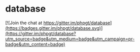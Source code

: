 # database

[![Join the chat at https://gitter.im/phpgt/database](https://badges.gitter.im/phpgt/database.svg)](https://gitter.im/phpgt/database?utm_source=badge&utm_medium=badge&utm_campaign=pr-badge&utm_content=badge)